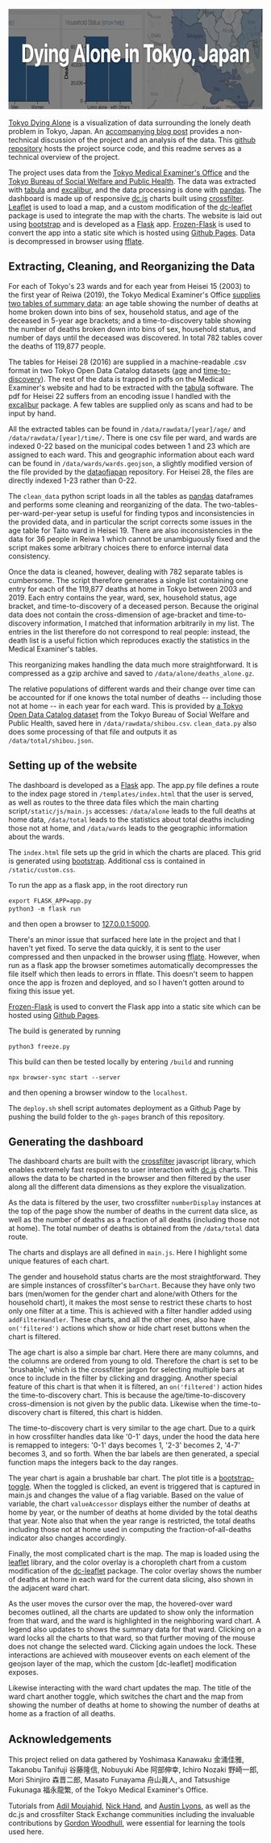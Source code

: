 <a href="https://passaglia.jp/tokyo-dying-alone"> <img src="/img/tokyo-dying-alone-header.png" height="200"/> </a>

[Tokyo Dying Alone](https://passaglia.jp/tokyo-dying-alone/) is a visualization of data surrounding the lonely death problem in Tokyo, Japan. An [accompanying blog post](/tokyo-dying-alone-guide/) provides a non-technical discussion of the project and an analysis of the data. This [github repository](https://github.com/passaglia/tokyo-dying-alone/) hosts the project source code, and this readme serves as a technical overview of the project. 

The project uses data from the [Tokyo Medical Examiner's Office](https://www.fukushihoken.metro.tokyo.lg.jp/kansatsu/kodokushitoukei/index.html) and the [Tokyo Bureau of Social Welfare and Public Health](https://www.fukushihoken.metro.tokyo.lg.jp/kiban/chosa_tokei/jinkodotaitokei/kushityosonbetsu.html). The data was extracted with [tabula](https://tabula.technology/) and [excalibur](https://excalibur-py.readthedocs.io/en/master/), and the data processing is done with [pandas](https://pandas.pydata.org/). The dashboard is made up of responsive [dc.js](https://dc-js.github.io/dc.js/) charts built using [crossfilter](https://github.com/crossfilter/crossfilter). [Leaflet](https://leafletjs.com/) is used to load a map, and a custom modification of the [dc-leaflet](https://github.com/dc-js/dc.leaflet.js) package is used to integrate the map with the charts. The website is laid out using [bootstrap](https://getbootstrap.com/) and is developed as a [Flask](https://flask.palletsprojects.com/en/2.0.x/) app. [Frozen-Flask](https://pythonhosted.org/Frozen-Flask/) is used to convert the app into a static site which is hosted using [Github Pages](https://docs.github.com/ja/pages/getting-started-with-github-pages/about-github-pages). Data is decompressed in browser using [fflate](https://github.com/101arrowz/fflate).

## Extracting, Cleaning, and Reorganizing the Data

For each of Tokyo's 23 wards and for each year from Heisei 15 (2003) to the first year of Reiwa (2019), the Tokyo Medical Examiner's Office [supplies two tables of summary data](https://www.fukushihoken.metro.tokyo.lg.jp/kansatsu/kodokushitoukei/index.html): an age table showing the number of deaths at home broken down into bins of sex, household status, and age of the deceased in 5-year age brackets; and a time-to-discovery table showing the number of deaths broken down into bins of sex, household status, and number of days until the deceased was discovered. In total 782 tables cover the deaths of 119,877 people.

The tables for Heisei 28 (2016) are supplied in a machine-readable .csv format in two Tokyo Open Data Catalog datasets ([age](https://catalog.data.metro.tokyo.lg.jp/dataset/t000010d2000000166) and [time-to-discovery](https://catalog.data.metro.tokyo.lg.jp/dataset/t000010d2000000168)). The rest of the data is trapped in pdfs on the Medical Examiner's website and had to be extracted with the [tabula](https://tabula.technology/) software. The pdf for Heisei 22 suffers from an encoding issue I handled with the [excalibur](https://excalibur-py.readthedocs.io/en/master/) package. A few tables are supplied only as scans and had to be input by hand. 

All the extracted tables can be found in `/data/rawdata/[year]/age/` and `/data/rawdata/[year]/time/`. There is one csv file per ward, and wards are indexed 0-22 based on the municipal codes between 1 and 23 which are assigned to each ward. This and geographic information about each ward can be found in `/data/wards/wards.geojson`, a slightly modified version of the file provided by the [dataofjapan](https://github.com/dataofjapan/land) repository. For Heisei 28, the files are directly indexed 1-23 rather than 0-22. 

The `clean_data` python script loads in all the tables as [pandas](https://pandas.pydata.org/) dataframes and performs some cleaning and reorganizing of the data. The two-tables-per-ward-per-year setup is useful for finding typos and inconsistencies in the provided data, and in particular the script corrects some issues in the age table for Taito ward in Heisei 19. There are also inconsistencies in the data for 36 people in Reiwa 1 which cannot be unambiguously fixed and the script makes some arbitrary choices there to enforce internal data consistency.

Once the data is cleaned, however, dealing with 782 separate tables is cumbersome. The script therefore generates a single list containing one entry for each of the 119,877 deaths at home in Tokyo between 2003 and 2019. Each entry contains the year, ward, sex, household status, age bracket, and time-to-discovery of a deceased person. Because the original data does not contain the cross-dimension of age-bracket and time-to-discovery information, I matched that information arbitrarily in my list. The entries in the list therefore do not correspond to real people: instead, the death list is a useful fiction which reproduces exactly the statistics in the Medical Examiner's tables. 

This reorganizing makes handling the data much more straightforward. It is compressed as a gzip archive and saved to `/data/alone/deaths_alone.gz`.

The relative populations of different wards and their change over time can be accounted for if one knows the total number of deaths -- including those not at home -- in each year for each ward. This is provided by [a Tokyo Open Data Catalog dataset](https://catalog.data.metro.tokyo.lg.jp/dataset/t000010d0000000009/resource/99d5cb41-a30d-4d3e-85cc-cf316a2a7b26) from the Tokyo Bureau of Social Welfare and Public Health, saved here in `/data/rawdata/shibou.csv`. `clean_data.py` also does some processing of that file and outputs it as `/data/total/shibou.json`.

## Setting up of the website

The dashboard is developed as a [Flask](https://flask.palletsprojects.com/en/2.0.x/) app. The app.py file defines a route to the index page stored in `/templates/index.html` that the user is served, as well as routes to the three data files which the main charting script`/static/js/main.js` accesses: `/data/alone` leads to the full deaths at home data, `/data/total` leads to the statistics about total deaths including those not at home, and `/data/wards` leads to the geographic information about the wards.

The `index.html` file sets up the grid in which the charts are placed. This grid is generated using [bootstrap](https://getbootstrap.com/). Additional css is contained in `/static/custom.css`.

To run the app as a flask app, in the root directory run

```
export FLASK_APP=app.py
python3 -m flask run
```

and then open a browser to [127.0.0.1:5000](http://127.0.0.1:5000).

There's an minor issue that surfaced here late in the project and that I haven't yet fixed. To serve the data quickly, it is sent to the user compressed and then unpacked in the browser using [fflate](https://github.com/101arrowz/fflate). However, when run as a flask app the browser sometimes automatically decompresses the file itself which then leads to errors in fflate. This doesn't seem to happen once the app is frozen and deployed, and so I haven't gotten around to fixing this issue yet.

[Frozen-Flask](https://pythonhosted.org/Frozen-Flask/) is used to convert the Flask app into a static site which can be hosted using [Github Pages](https://docs.github.com/ja/pages/getting-started-with-github-pages/about-github-pages).

The build is generated by running

```
python3 freeze.py
```

This build can then be tested locally by entering `/build` and running

``` 
npx browser-sync start --server
```

and then opening a browser window to the `localhost`.

The `deploy.sh` shell script automates deployment as a Github Page by pushing the build folder to the `gh-pages` branch of this repository.

## Generating the dashboard

The dashboard charts are built with the [crossfilter](https://github.com/crossfilter/crossfilter) javascript library, which enables extremely fast responses to user interaction with [dc.js](https://dc-js.github.io/dc.js/) charts. This allows the data to be charted in the browser and then filtered by the user along all the different data dimensions as they explore the visualization. 

As the data is filtered by the user, two crossfilter `numberDisplay` instances at the top of the page show the number of deaths in the current data slice, as well as the number of deaths as a fraction of all deaths (including those not at home). The total number of deaths is obtained from the `/data/total` data route.

The charts and displays are all defined in `main.js`. Here I highlight some unique features of each chart.

The gender and household status charts are the most straightforward. They are simple instances of crossfilter's `barChart`. Because they have only two bars (men/women for the gender chart and alone/with Others for the household chart), it makes the most sense to restrict these charts to host only one filter at a time.  This is achieved with a filter handler added using `addFilterHandler`. These charts, and all the other ones, also have `on('filtered')` actions which show or hide chart reset buttons when the chart is filtered.

The age chart is also a simple bar chart. Here there are many columns, and the columns are ordered from young to old. Therefore the chart is set to be 'brushable,' which is the crossfilter jargon for selecting multiple bars at once to include in the filter by clicking and dragging. Another special feature of this chart is that when it is filtered, an `on('filtered')` action hides the time-to-discovery chart. This is because the age/time-to-discovery cross-dimension is not given by the public data. Likewise when the time-to-discovery chart is filtered, this chart is hidden.

The time-to-discovery chart is very similar to the age chart. Due to a quirk in how crossfilter handles data like '0-1' days, under the hood the data here is remapped to integers: '0-1' days becomes 1, '2-3' becomes 2, '4-7' becomes 3, and so forth. When the bar labels are then generated, a special function maps the integers back to the day ranges.

The year chart is again a brushable bar chart. The plot title is a [bootstrap-toggle](https://www.bootstraptoggle.com/). When the toggled is clicked, an event is triggered that is captured in main.js and changes the value of a flag variable. Based on the value of variable, the chart `valueAccessor`  displays either the number of deaths at home by year, or the number of deaths at home divided by the total deaths that year. Note also that when the year range is restricted, the total deaths including those not at home used in computing the fraction-of-all-deaths indicator also changes accordingly.

Finally, the most complicated chart is the map. The map is loaded using the [leaflet](https://leafletjs.com/) library, and the color overlay is a choropleth chart from a custom modification of the [dc-leaflet](https://github.com/dc-js/dc.leaflet.js) package. The color overlay shows the number of deaths at home in each ward for the current data slicing, also shown in the adjacent ward chart.

As the user moves the cursor over the map, the hovered-over ward becomes outlined, all the charts are updated to show only the information from that ward, and the ward is highlighted in the neighboring ward chart. A legend also updates to shows the summary data for that ward. Clicking on a ward locks all the charts to that ward, so that further moving of the mouse does not change the selected ward. Clicking again undoes the lock. These interactions are achieved with mouseover events on each element of the geojson layer of the map, which the custom [dc-leaflet] modification exposes.

Likewise interacting with the ward chart updates the map. The title of the ward chart another toggle, which switches the chart and the map from showing the number of deaths at home to showing the number of deaths at home as a fraction of all deaths.

## Acknowledgements

This project relied on data gathered by Yoshimasa Kanawaku 金涌佳雅, Takanobu Tanifuji 谷藤隆信, Nobuyuki Abe 阿部伸幸, Ichiro Nozaki 野崎一郎, Mori Shinjiro 森晋二郎, Masato Funayama 舟山眞人, and Tatsushige Fukunaga 福永龍繁, of the Tokyo Medical Examiner's Office.

Tutorials from [Adil Moujahid](http://adilmoujahid.com/posts/2016/08/interactive-data-visualization-geospatial-d3-dc-leaflet-python/), [Nick Hand](https://nickhand.github.io/blog/pages/2018/01/23/philly-parking/), and [Austin Lyons](https://github.com/austinlyons/dcjs-leaflet-untappd), as well as the dc.js and crossfilter Stack Exchange communities including the invaluable contributions by [Gordon Woodhull](https://stackoverflow.com/users/676195/gordon), were essential for learning the tools used here.


